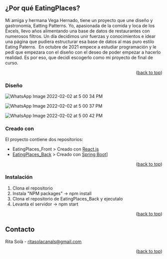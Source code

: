 <div id="top"></div>
<!--EATING PLACES -->


<!-- ¿Por qué EatingPlaces? -->
## ¿Por qué EatingPlaces?


Mi amiga y hermana Vega Hernado, tiene un proyecto que une diseño y gastronomía, Eatting Patterns. Yo, apasionada de la comida y loca de los Excels, llevo años alimentando una base de datos de restaurantes con numerosos filtros. Un día decidimos unir fuerzas y conocimientos e idear una página que pudiera estructurar esa base de datos al mas puro estilo Eating Paterns. 
En octubre de 2021 empece a estudiar programación y le pedí que empezara con el diseño con el deseo de poder empezar a hacerlo realidad. Es por eso, que decidí escogerlo como mi proyecto de final de curso. 


<p align="right">(<a href="#top">back to top</a>)</p>

<!-- Disseño? -->
### Diseño
![WhatsApp Image 2022-02-02 at 5 00 34 PM](https://user-images.githubusercontent.com/92262095/159969788-e788c382-b065-4f0c-9cc5-8f59a3557b78.jpeg)

![WhatsApp Image 2022-02-02 at 5 00 37 PM](https://user-images.githubusercontent.com/92262095/159969817-4b7275ba-892f-4d3f-8dc6-3efaefbea1f6.jpeg)

![WhatsApp Image 2022-02-02 at 5 00 42 PM](https://user-images.githubusercontent.com/92262095/159969827-959ff63d-f9f7-4d4d-8039-da4d0cadf225.jpeg)

### Creado con

El proyecto contiene dos repositorios: 
* EatingPlaces_Front > Creado con [React.js](https://reactjs.org/)
* [EatingPlaces_Back](https://github.com/SolaRita/EatingPlaces_Back) > Creado con [Spring Boot](https://spring.io/projects/spring-boot)]

<p align="right">(<a href="#top">back to top</a>)</p>



<!-- EMPEZAR -->


### Instalación



1. Clona el repositorio
2. Instala "NPM packages" -> npm install
3. Clona el repositorio de EatingPlaces_Back y ejecutalo
4. Levanta el servidor -> npm start

<p align="right">(<a href="#top">back to top</a>)</p>




<!-- CONTACTO -->
## Contacto

Rita Solà - ritasolacanals@gmail.com


<p align="right">(<a href="#top">back to top</a>)</p>



